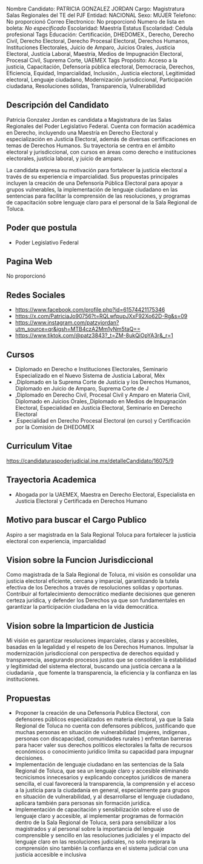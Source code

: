 Nombre Candidato: PATRICIA GONZALEZ JORDAN
Cargo: Magistratura Salas Regionales del TE del PJF
Entidad: NACIONAL
Sexo: MUJER
Telefono: No proporcionó
Correo Electronico: No proporcionó
Numero de lista en boleta: *No especificado*
Escolaridad: Maestría
Estatus Escolaridad: Cédula profesional
Tags Educación: Certificación, DHEDOMEX., Derecho, Derecho Civil, Derecho Electoral, Derecho Procesal Electoral, Derechos Humanos, Instituciones Electorales, Juicio de Amparo, Juicios Orales, Justicia Electoral, Justicia Laboral, Maestría, Medios de Impugnación Electoral, Procesal Civil, Suprema Corte, UAEMEX
Tags Propósito: Acceso a la justicia, Capacitación, Defensoría pública electoral, Democracia, Derechos, Eficiencia, Equidad, Imparcialidad, Inclusión., Justicia electoral, Legitimidad electoral, Lenguaje ciudadano, Modernización jurisdiccional, Participación ciudadana, Resoluciones sólidas, Transparencia, Vulnerabilidad


## Descripción del Candidato 

Patricia Gonzalez Jordan es candidata a Magistratura de las Salas Regionales del Poder Legislativo Federal. Cuenta con formación académica en Derecho, incluyendo una Maestría en Derecho Electoral y especialización en Justicia Electoral, además de diversas certificaciones en temas de Derechos Humanos. Su trayectoria se centra en el ámbito electoral y jurisdiccional, con cursos en áreas como derecho e instituciones electorales, justicia laboral, y juicio de amparo.

La candidata expresa su motivación para fortalecer la justicia electoral a través de su experiencia e imparcialidad. Sus propuestas principales incluyen la creación de una Defensoría Pública Electoral para apoyar a grupos vulnerables, la implementación de lenguaje ciudadano en las sentencias para facilitar la comprensión de las resoluciones, y programas de capacitación sobre lenguaje claro para el personal de la Sala Regional de Toluca.


## Poder que postula

- Poder Legislativo Federal


## Pagina Web

No proporcionó


## Redes Sociales

- https://www.facebook.com/profile.php?id=61574421175346
- https://x.com/PatriciaJo90756?t=RQLwfpupJXxF92Xo62D-Rg&s=09
- https://www.instagram.com/patzyjordan?utm_source=qr&igsh=MTB4czA2Mm1yNm5taQ==
- https://www.tiktok.com/@patz3843?_t=ZM-8ukQiOpYA3r&_r=1


## Cursos

- Diplomado en Derecho e Instituciones Electorales, Seminario Especializado en el Nuevo Sistema de Justicia Laboral, Mèx
- ,Diplomado en la Suprema Corte de Justicia y los Derechos Humanos, Diplomado en Juicio de Amparo, Suprema Corte de J
- ,Diplomado en Derecho Civil, Procesal Civil y Amparo en Materia Civil, Diplomado en Juicios Orales,,Diplomado en Medios de Impugnación Electoral, Especialidad en Justicia Electoral, Seminario en Derecho Electoral
- ,Especialidad en Derecho Procesal Electoral (en curso) y Certificación por la Comisión de DHEDOMEX


## Curriculum Vitae

https://candidaturaspoderjudicial.ine.mx/detalleCandidato/16075/9


## Trayectoria Academica

- Abogada por la UAEMEX, Maestra en Derecho Electoral, Especialista en Justicia Electoral y Certificada en Derechos Humano


## Motivo para buscar el Cargo Publico

Aspiro a ser magistrada en la Sala Regional Toluca para fortalecer la justicia electoral con experiencia, imparcialidad


## Vision sobre la Funcion Jurisdiccional

Como magistrada de la Sala Regional de Toluca, mi visión es consolidar una justicia electoral eficiente, cercana y imparcial, garantizando la tutela efectiva de los Derechos a través de resoluciones solidas y oportunas. Contribuir al fortalecimiento democrático mediante decisiones que generen certeza jurídica, y defender los Derechos ya que son fundamentales en garantizar la participación ciudadana en la vida democrática.


## Vision sobre la Imparticion de Justicia

Mi visión es garantizar resoluciones imparciales, claras y accesibles, basadas en la legalidad y el respeto de los Derechos Humanos. Impulsar la modernización jurisdiccional con perspectiva de derechos equidad y transparencia, asegurando procesos justos que se consoliden la estabilidad y legitimidad del sistema electoral, buscando una justicia cercana a la ciudadanía , que fomente la transparencia, la eficiencia y la confianza en las instituciones.


## Propuestas

- Proponer la creación de una Defensoría Publica Electoral, con defensores públicos especializados en materia electoral, ya que la Sala Regional de Toluca no cuenta con defensores públicos, justificando que muchas personas en situación de vulnerabilidad (mujeres, indígenas , personas con discapacidad, comunidades rurales ) enfrentan barreras para hacer valer sus derechos políticos electorales la falta de recursos económicos o conocimiento jurídico limita su capacidad para impugnar decisiones.
- Implementación de lenguaje ciudadano en las sentencias de la Sala Regional de Toluca, que sea un lenguaje claro y accesible eliminando tecnicismos innecesarios y explicando conceptos jurídicos de manera sencilla, el cual favorecerá la transparencia, la comprensión y el acceso a la justicia para la ciudadanía en general, especialmente para grupos en situación de vulnerabilidad, y al desarrollarse el lenguaje ciudadano, aplicara también para personas sin formación jurídica.
- Implementación de capacitación y sensibilización sobre el uso de lenguaje claro y accesible, al implementar programas de formación dentro de la Sala Regional de Toluca, será para sensibilizar a los magistrados y al personal sobre la importancia del lenguaje comprensible y sencillo en las resoluciones judiciales y el impacto del lenguaje claro en las resoluciones judiciales, no solo mejorara la comprensión sino también la confianza en el sistema judicial con una justicia accesible e inclusiva


